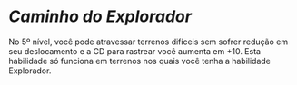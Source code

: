 # *Caminho do Explorador*

No 5º nível, você pode atravessar terrenos difíceis sem sofrer redução em seu deslocamento e a CD para rastrear você aumenta em +10. Esta habilidade só funciona em terrenos nos quais você tenha a habilidade Explorador.